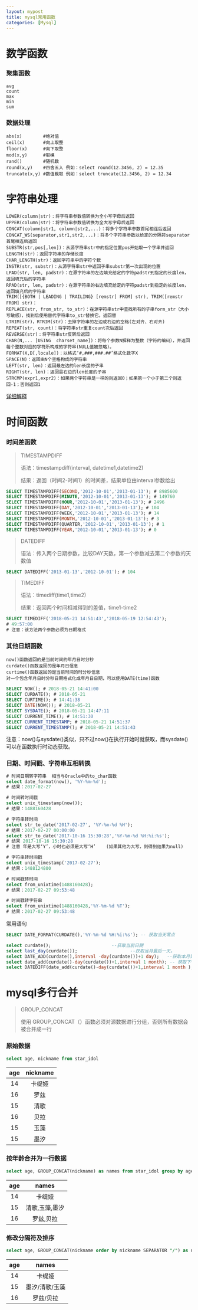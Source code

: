 ```yaml
---
layout: mypost
title: mysql常用函数
categories: [Mysql]
---
```

# 数学函数
### 聚集函数

    avg
    count
    max
    min
    sum

### 数据处理

    abs(x)        #绝对值
    ceil(x)       #向上取整
    floor(x)      #向下取整
    mod(x,y)      #取模
    rand()        #随机数
    round(x,y)    #四舍五入 例如：select round(12.3456, 2) = 12.35
    truncate(x,y) #数值截取 例如：select truncate(12.3456, 2) = 12.34

# 字符串处理

    LOWER(column|str)：将字符串参数值转换为全小写字母后返回
    UPPER(column|str)：将字符串参数值转换为全大写字母后返回
    CONCAT(column|str1, column|str2,...)：将多个字符串参数首尾相连后返回
    CONCAT_WS(separator,str1,str2,...)：将多个字符串参数以给定的分隔符separator首尾相连后返回
    SUBSTR(str,pos[,len])：从源字符串str中的指定位置pos开始取一个字串并返回
    LENGTH(str)：返回字符串的存储长度
    CHAR_LENGTH(str)：返回字符串中的字符个数
    INSTR(str, substr)：从源字符串str中返回子串substr第一次出现的位置
    LPAD(str, len, padstr)：在源字符串的左边填充给定的字符padstr到指定的长度len，返回填充后的字符串
    RPAD(str, len, padstr)：在源字符串的右边填充给定的字符padstr到指定的长度len，返回填充后的字符串
    TRIM([{BOTH | LEADING | TRAILING} [remstr] FROM] str), TRIM([remstr FROM] str)：
    REPLACE(str, from_str, to_str)：在源字符串str中查找所有的子串form_str（大小写敏感），找到后使用替代字符串to_str替换它。返回替
    LTRIM(str)，RTRIM(str)：去掉字符串的左边或右边的空格(左对齐、右对齐)
    REPEAT(str, count)：将字符串str重复count次后返回
    REVERSE(str)：将字符串str反转后返回
    CHAR(N,... [USING  charset_name])：将每个参数N解释为整数（字符的编码），并返回每个整数对应的字符所构成的字符串(NULL值被忽略)。
    FORMAT(X,D[,locale])：以格式‘#,###,###.##’格式化数字X
    SPACE(N)：返回由N个空格构成的字符串
    LEFT(str, len)：返回最左边的len长度的子串
    RIGHT(str, len)：返回最右边的len长度的子串
    STRCMP(expr1,expr2)：如果两个字符串是一样的则返回0；如果第一个小于第二个则返回-1；否则返回1

[详细解释](https://www.cnblogs.com/geaozhang/p/6739303.html)

# 时间函数
### 时间差函数

>TIMESTAMPDIFF
>
>语法：timestampdiff(interval, datetime1,datetime2)
>
> 结果：返回（时间2-时间1）的时间差，结果单位由interval参数给出
````sql
SELECT TIMESTAMPDIFF(SECOND,'2012-10-01','2013-01-13'); # 8985600
SELECT TIMESTAMPDIFF(MINUTE,'2012-10-01','2013-01-13'); # 149760
SELECT TIMESTAMPDIFF(HOUR,'2012-10-01','2013-01-13'); # 2496
SELECT TIMESTAMPDIFF(DAY,'2012-10-01','2013-01-13'); # 104
SELECT TIMESTAMPDIFF(WEEK,'2012-10-01','2013-01-13'); # 14
SELECT TIMESTAMPDIFF(MONTH,'2012-10-01','2013-01-13'); # 3
SELECT TIMESTAMPDIFF(QUARTER,'2012-10-01','2013-01-13'); # 1
SELECT TIMESTAMPDIFF(YEAR,'2012-10-01','2013-01-13'); # 0
````

>DATEDIFF
>
>语法：传入两个日期参数，比较DAY天数，第一个参数减去第二个参数的天数值

````sql
SELECT DATEDIFF('2013-01-13','2012-10-01'); # 104
````

>TIMEDIFF
>
>语法：timediff(time1,time2)
>
>结果：返回两个时间相减得到的差值，time1-time2
````sql
SELECT TIMEDIFF('2018-05-21 14:51:43','2018-05-19 12:54:43');
# 49:57:00
# 注意：该方法两个参数必须为日期格式
````

### 其他日期函数

    now()函数返回的是当前时间的年月日时分秒
    curdate()函数返回的是年月日信息
    curtime()函数返回的是当前时间的时分秒信息
    对一个包含年月日时分秒日期格式化成年月日日期，可以使用DATE(time)函数

````sql
SELECT NOW(); # 2018-05-21 14:41:00
SELECT CURDATE(); # 2018-05-21
SELECT CURTIME(); # 14:41:38
SELECT DATE(NOW()); # 2018-05-21
SELECT SYSDATE(); # 2018-05-21 14:47:11
SELECT CURRENT_TIME(); # 14:51:30
SELECT CURRENT_TIMESTAMP; # 2018-05-21 14:51:37
SELECT CURRENT_TIMESTAMP(); # 2018-05-21 14:51:43
````
注意：now()与sysdate()类似，只不过now()在执行开始时就获取，而sysdate()可以在函数执行时动态获取。

### 日期、时间戳、字符串互相转换
````sql
# 时间日期转字符串  相当与Oracle中的to_char函数
select date_format(now(), '%Y-%m-%d'); 
# 结果：2017-02-27

# 时间转时间戳
select unix_timestamp(now()); 
# 结果：1488160428

# 字符串转时间
select str_to_date('2017-02-27', '%Y-%m-%d %H'); 
# 结果：2017-02-27 00:00:00
select str_to_date('2017-10-16 15:30:28','%Y-%m-%d %H:%i:%s'); 
# 结果 2017-10-16 15:30:28
# 注意 年是大写‘Y’，小时也必须是大写‘H’    (如果其他为大写，则得到结果为null)

# 字符串转时间戳
select unix_timestamp('2017-02-27'); 
# 结果：1488124800

# 时间戳转时间
select from_unixtime(1488160428); 
# 结果：2017-02-27 09:53:48

# 时间戳转字符串
select from_unixtime(1488160428,'%Y-%m-%d %T'); 
# 结果：2017-02-27 09:53:48
````

常用语句
````sql
SELECT DATE_FORMAT(CURDATE(),'%Y-%m-%d %H:%i:%s'); -- 获取当天零点

select curdate();                       --获取当前日期
select last_day(curdate());                    --获取当月最后一天。
select DATE_ADD(curdate(),interval -day(curdate())+1 day);   --获取本月第一天
select date_add(curdate()-day(curdate())+1,interval 1 month); -- 获取下个月的第一天
select DATEDIFF(date_add(curdate()-day(curdate())+1,interval 1 month ),DATE_ADD(curdate(),interval -day(curdate())+1 day)) from dual; --获取当前月的天数
````

# mysql多行合并

>GROUP_CONCAT
>
>使用 GROUP_CONCAT（）函数必须对源数据进行分组，否则所有数据会被合并成一行


### 原始数据
````sql
select age, nickname from star_idol
````

| age | nickname  |
|:--:|:--:|
|  14 | 卡缇娅    |
|  16 | 罗兹      |
|  15 | 清歌      |
|  16 | 贝拉      |
|  15 | 玉藻      |
|  15 | 墨汐      |

### 按年龄合并为一行数据
````sql
select age, GROUP_CONCAT(nickname) as names from star_idol group by age;
````

| age | names |
|:--:|:--:|
|  14 | 卡缇娅        |
|  15 | 清歌,玉藻,墨汐 |
|  16 | 罗兹,贝拉     |

### 修改分隔符及排序
````sql
select age, GROUP_CONCAT(nickname order by nickname SEPARATOR "/") as names from star_idol group by age;
````

| age | names                |
|:--:|:--:|
|  14 | 卡缇娅               |
|  15 | 墨汐/清歌/玉藻       |
|  16 | 罗兹/贝拉            |
